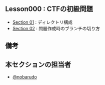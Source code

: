 Lesson000 : CTFの初級問題
---

- [Section 01](./section01.md) : ディレクトリ構成
- [Section 02](./section02.md) : 問題作成時のブランチの切り方


備考
---

本セクションの担当者
---
- [@nobarudo](https://github.com/nobarudo)

